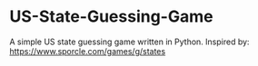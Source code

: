 # US-State-Guessing-Game
A simple US state guessing game written in Python. Inspired by: https://www.sporcle.com/games/g/states
